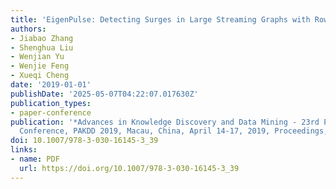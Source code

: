 ```yaml
---
title: 'EigenPulse: Detecting Surges in Large Streaming Graphs with Row Augmentation'
authors:
- Jiabao Zhang
- Shenghua Liu
- Wenjian Yu
- Wenjie Feng
- Xueqi Cheng
date: '2019-01-01'
publishDate: '2025-05-07T04:22:07.017630Z'
publication_types:
- paper-conference
publication: '*Advances in Knowledge Discovery and Data Mining - 23rd Pacific-Asia
  Conference, PAKDD 2019, Macau, China, April 14-17, 2019, Proceedings, Part II*'
doi: 10.1007/978-3-030-16145-3_39
links:
- name: PDF
  url: https://doi.org/10.1007/978-3-030-16145-3_39
---
```

